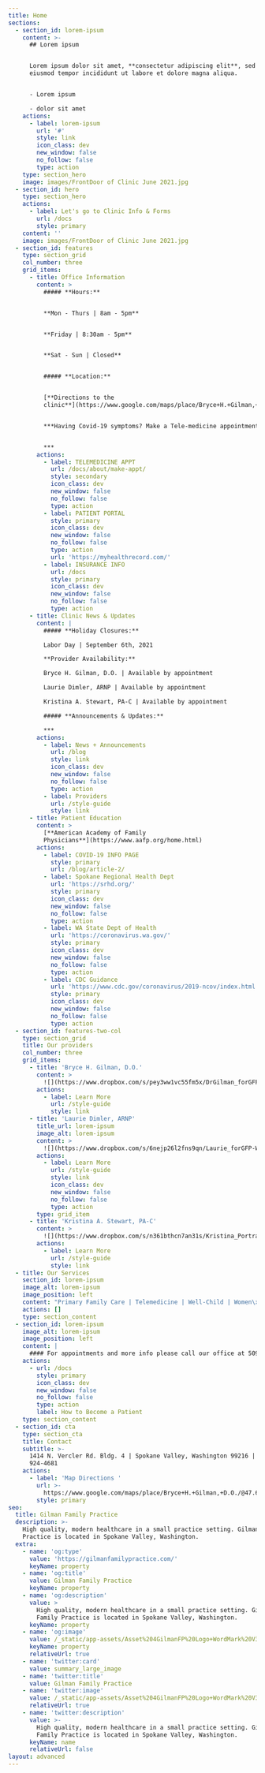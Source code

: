 ```yaml
---
title: Home
sections:
  - section_id: lorem-ipsum
    content: >-
      ## Lorem ipsum


      Lorem ipsum dolor sit amet, **consectetur adipiscing elit**, sed do
      eiusmod tempor incididunt ut labore et dolore magna aliqua.


      - Lorem ipsum

      - dolor sit amet
    actions:
      - label: lorem-ipsum
        url: '#'
        style: link
        icon_class: dev
        new_window: false
        no_follow: false
        type: action
    type: section_hero
    image: images/FrontDoor of Clinic June 2021.jpg
  - section_id: hero
    type: section_hero
    actions:
      - label: Let's go to Clinic Info & Forms
        url: /docs
        style: primary
    content: ''
    image: images/FrontDoor of Clinic June 2021.jpg
  - section_id: features
    type: section_grid
    col_number: three
    grid_items:
      - title: Office Information
        content: >
          ##### **Hours:**


          **Mon - Thurs | 8am - 5pm**


          **Friday | 8:30am - 5pm**


          **Sat - Sun | Closed**


          ##### **Location:**


          [**Directions to the
          clinic**](https://www.google.com/maps/place/Bryce+H.+Gilman,+D.O./@47.670007,-117.2356157,17z/data=!3m1!4b1!4m5!3m4!1s0x549e200c374da159:0xebf85226e721e5cd!8m2!3d47.670007!4d-117.233427?hl=en)


          ***Having Covid-19 symptoms? Make a Tele-medicine appointment***


          ***
        actions:
          - label: TELEMEDICINE APPT
            url: /docs/about/make-appt/
            style: secondary
            icon_class: dev
            new_window: false
            no_follow: false
            type: action
          - label: PATIENT PORTAL
            style: primary
            icon_class: dev
            new_window: false
            no_follow: false
            type: action
            url: 'https://myhealthrecord.com/'
          - label: INSURANCE INFO
            url: /docs
            style: primary
            icon_class: dev
            new_window: false
            no_follow: false
            type: action
      - title: Clinic News & Updates
        content: |
          ##### **Holiday Closures:**

          Labor Day | September 6th, 2021 

          **Provider Availability:**

          Bryce H. Gilman, D.O. | Available by appointment

          Laurie Dimler, ARNP | Available by appointment

          Kristina A. Stewart, PA-C | Available by appointment

          ##### **Announcements & Updates:**

          ***
        actions:
          - label: News + Announcements
            url: /blog
            style: link
            icon_class: dev
            new_window: false
            no_follow: false
            type: action
          - label: Providers
            url: /style-guide
            style: link
      - title: Patient Education
        content: >
          [**American Academy of Family
          Physicians**](https://www.aafp.org/home.html)
        actions:
          - label: COVID-19 INFO PAGE
            style: primary
            url: /blog/article-2/
          - label: Spokane Regional Health Dept
            url: 'https://srhd.org/'
            style: primary
            icon_class: dev
            new_window: false
            no_follow: false
            type: action
          - label: WA State Dept of Health
            url: 'https://coronavirus.wa.gov/'
            style: primary
            icon_class: dev
            new_window: false
            no_follow: false
            type: action
          - label: CDC Guidance
            url: 'https://www.cdc.gov/coronavirus/2019-ncov/index.html'
            style: primary
            icon_class: dev
            new_window: false
            no_follow: false
            type: action
  - section_id: features-two-col
    type: section_grid
    title: Our providers
    col_number: three
    grid_items:
      - title: 'Bryce H. Gilman, D.O.'
        content: >
          ![](https://www.dropbox.com/s/pey3ww1vc55fm5x/DrGilman_forGFP-WebsiteProfile_byWG_ess-02.png?raw=1)
        actions:
          - label: Learn More
            url: /style-guide
            style: link
      - title: 'Laurie Dimler, ARNP'
        title_url: lorem-ipsum
        image_alt: lorem-ipsum
        content: >
          ![](https://www.dropbox.com/s/6nejp26l2fns9qn/Laurie_forGFP-WebsiteProfile_byLD\_200x200\_noBG-05%20copy-04%20copy.png?raw=1)
        actions:
          - label: Learn More
            url: /style-guide
            style: link
            icon_class: dev
            new_window: false
            no_follow: false
            type: action
        type: grid_item
      - title: 'Kristina A. Stewart, PA-C'
        content: >
          ![](https://www.dropbox.com/s/n361bthcn7an31s/Kristina_Portrait_forGFP-BioPhoto_ess\_200x200v3-03%20copy.png?raw=1)
        actions:
          - label: Learn More
            url: /style-guide
            style: link
  - title: Our Services
    section_id: lorem-ipsum
    image_alt: lorem-ipsum
    image_position: left
    content: "Primary Family Care | Telemedicine | Well-Child | Women\x92s Health | Sick Care | Growth Removal | Complete Physicals | DOT Physicals | Sports Physicals | EKGs | Manipulations (OMT) | General Health Issues | Referrals | Pediatric Care | Health Education | Diet Consultation | Diagnosis & Treatment of Acute and Chronic Illness | [Immunizations](https://www.cdc.gov/vaccines/schedules/index.html?CDC_AA_refVal=https%3A%2F%2Fwww.cdc.gov%2Fvaccines%2Frecs%2Fschedules%2Fdefault.htm) & more...\n"
    actions: []
    type: section_content
  - section_id: lorem-ipsum
    image_alt: lorem-ipsum
    image_position: left
    content: |
      #### For appointments and more info please call our office at 509-924-4681
    actions:
      - url: /docs
        style: primary
        icon_class: dev
        new_window: false
        no_follow: false
        type: action
        label: How to Become a Patient
    type: section_content
  - section_id: cta
    type: section_cta
    title: Contact
    subtitle: >-
      1414 N. Vercler Rd. Bldg. 4 | Spokane Valley, Washington 99216 | (509)
      924-4681
    actions:
      - label: 'Map Directions '
        url: >-
          https://www.google.com/maps/place/Bryce+H.+Gilman,+D.O./@47.670007,-117.235621,17z/data=!3m1!4b1!4m5!3m4!1s0x549e200c374da159:0xebf85226e721e5cd!8m2!3d47.670007!4d-117.233427
        style: primary
seo:
  title: Gilman Family Practice
  description: >-
    High quality, modern healthcare in a small practice setting. Gilman Family
    Practice is located in Spokane Valley, Washington. 
  extra:
    - name: 'og:type'
      value: 'https://gilmanfamilypractice.com/'
      keyName: property
    - name: 'og:title'
      value: Gilman Family Practice
      keyName: property
    - name: 'og:description'
      value: >
        High quality, modern healthcare in a small practice setting. Gilman
        Family Practice is located in Spokane Valley, Washington. 
      keyName: property
    - name: 'og:image'
      value: /_static/app-assets/Asset%204GilmanFP%20Logo+WordMark%20V3.png
      keyName: property
      relativeUrl: true
    - name: 'twitter:card'
      value: summary_large_image
    - name: 'twitter:title'
      value: Gilman Family Practice
    - name: 'twitter:image'
      value: /_static/app-assets/Asset%204GilmanFP%20Logo+WordMark%20V3.png
      relativeUrl: true
    - name: 'twitter:description'
      value: >-
        High quality, modern healthcare in a small practice setting. Gilman
        Family Practice is located in Spokane Valley, Washington. 
      keyName: name
      relativeUrl: false
layout: advanced
---
```

